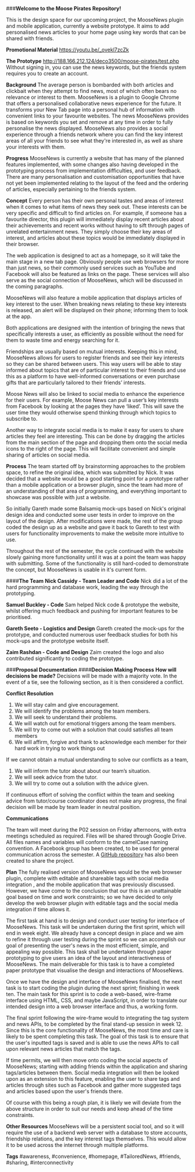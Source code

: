 ###**Welcome to the Moose Pirates Repository!**

This is the design space for our upcoming project, the MooseNews plugin and mobile application, currently a website prototype.
It aims to add personalised news articles to your home page using key words that can be shared with friends.

**Promotional Material**
https://youtu.be/_ovekl7zcZk

**The Prototype**
http://188.166.212.124/deco3500/moose-pirates/test.php
Without signing in, you can use the news keywords, but the friends system requires you to create an account.

**Background**
The average person is bombarded with both articles and clickbait when they attempt to find news, most of which often bears no relevance or interest to them. MooseNews is a plugin to Google Chrome that offers a personalised collaborative news experience for the future. It transforms your New Tab page into a personal hub of information with convenient links to your favourite websites. The news MooseNews provides is based on keywords you set and remove at any time in order to fully personalise the news displayed. MooseNews also provides a social experience through a friends network where you can find the key interest areas of all your friends to see what they're interested in, as well as share your interests with them.

**Progress**
MooseNews is currently a website that has many of the planned features implemented, with some changes also having developed in the prototyping process from implementation difficulties, and user feedback. There are many personalisation and customisation opportunities that have not yet been implemented relating to the layout of the feed and the ordering of articles, especially pertaining to the friends system.

**Concept**
Every person has their own personal tastes and areas of interest when it comes to what items of news they seek out. These interests can be very specific and difficult to find articles on. For example, if someone has a favourite director, this plugin will immediately display recent articles about their achievements and recent works without having to sift through pages of unrelated entertainment news. They simply choose their key areas of interest, and articles about these topics would be immediately displayed in their browser.

The web application is designed to act as a homepage, so it will take the main stage in a new tab page. Obviously people use web browsers for more than just news, so their commonly used services such as YouTube and Facebook will also be featured as links on the page. These services will also serve as the social connection of MooseNews, which will be discussed in the coming paragraphs.

MooseNews will also feature a mobile application that displays articles of key interest to the user. When breaking news relating to these key interests is released, an alert will be displayed on their phone; informing them to look at the app. 

Both applications are designed with the intention of bringing the news that specifically interests a user, as efficiently as possible without the need for them to waste time and energy searching for it.

Friendships are usually based on mutual interests. Keeping this in mind, MooseNews allows for users to register friends and see their key interests so they can be shared between users. This way users will be able to stay informed about topics that are of particular interest to their friends and use this as a platform to have well-informed conversations or even purchase gifts that are particularly tailored to their friends’ interests.  

Moose News will also be linked to social media to enhance the experience for their users. For example, Moose News can pull a user’s key interests from Facebook by looking at the pages they have ‘liked’. This will save the user time they would otherwise spend thinking through which topics to subscribe to.

Another way to integrate social media is to make it easy for users to share articles they feel are interesting. This can be done by dragging the articles from the main section of the page and dropping them onto the social media icons to the right of the page. This will facilitate convenient and simple sharing of articles on social media.

**Process**
The team started off by brainstorming approaches to the problem space, to refine the original idea, which was submitted by Nick. It was decided that a website would be a good starting point for a prototype rather than a mobile application or a browser plugin, since the team had more of an understanding of that area of programming, and everything important to showcase was possible with just a website. 

So initially Gareth made some Balsamiq mock-ups based on Nick's original design idea and conducted some user tests in order to improve on the layout of the design. After modifications were made, the rest of the group coded the design up as a website and gave it back to Gareth to test with users for functionality improvements to make the website more intuitive to use.

Throughout the rest of the semester, the cycle continued with the website slowly gaining more functionality until it was at a point the team was happy with submitting. Some of the functionality is still hard-coded to demonstrate the concept, but MooseNews is usable in it's current form.

####**The Team**
**Nick Cassidy - Team Leader and Code**
Nick did a lot of the hard programming and database work, leading the way through the prototyping.

**Samuel Buckley - Code**
Sam helped Nick code & prototype the website, whilst offering much feedback and pushing for important features to be prioritised.

**Gareth Seeto - Logistics and Design**
Gareth created the mock-ups for the prototype, and conducted numerous user feedback studies for both his mock-ups and the prototype website itself.

**Zaim Rashdan - Code and Design**
Zaim created the logo and also contributed significantly to coding the prototype.


###**Proposal Documentation**
####**Decision Making Process**
**How will decisions be made?**
Decisions will be made with a majority vote. In the event of a tie, see the following section, as it is then considered a conflict.

**Conflict Resolution**
 1. We will stay calm and give encouragement.
 2. We will identify the problems among the team members.
 3. We will seek to understand their problems.
 4. We will watch out for emotional triggers among the team members.
 5. We will try to come out with a solution that could satisfies all team members
 6. We will affirm, forgive and thank to acknowledge each member for their hard work in trying to work things out

If we cannot obtain a mutual understanding to solve our conflicts as a team, 
 1. We will inform the tutor about about our team’s situation.
 2. We will seek advice from the tutor.
 3. We will try to come out a solution with the advice given.

If continuous effort of solving the conflict within the team and seeking advice from tutor/course coordinator does not make any progress, the final decision will be made by team leader in neutral position.

**Communications**

The team will meet during the P02 session on Friday afternoons, with extra meetings scheduled as required.
Files will be shared through Google Drive. 
All files names and variables will conform to the camelCase naming convention.
A Facebook group has been created, to be used for general communication across the semester.
A [GitHub repository](https://github.com/deco3500/moose-pirates) has also been created to share the project.

**Plan**
The fully realised version of MooseNews would be the web browser plugin, complete with editable and shareable tags with social media integration , and the mobile application that was previously discussed. However, we have come to the conclusion that our this is an unattainable goal based on time and work constraints; so we have decided to only develop the web browser plugin with editable tags and the social media integration if time allows it.

The first task at hand is to design and conduct user testing for interface of MooseNews. This task will be undertaken during the first sprint, which will end in week eight. We already have a concept design in place and we aim to refine it through user testing during the sprint so we can accomplish our goal of presenting the user's news in the most efficient, simple, and appealing way possible. This task shall be undertaken through paper prototyping to give users an idea of the layout and interactiveness of MooseNews. The main deliverable for this task is to have a completed paper prototype that visualise the design and interactions of MooseNews.

Once we have the design and interface of MooseNews finalised, the next task is to start coding the plugin during the next sprint; finishing in week ten. The main task for this sprint is to code a web-based, wire-frame interface using HTML, CSS, and maybe JavaScript, in order to translate our intended design into a web browser interface and thus, a working form.

The final sprint following the wire-frame would to integrating the tag system and news APIs, to be completed by the final stand-up session in week 12. Since this is the core functionality of MooseNews, the most time and care is likely to be spent completing this task. The goal of this task is to ensure that the user's inputted tags is saved and is able to use the news APIs to call upon relevant news articles that match the tags.

If time permits, we will then move onto coding the social aspects of MooseNews; starting with adding friends within the application and sharing tags/articles between them. Social media integration will then be looked upon as an extension to this feature, enabling the user to share tags and articles through sites such as Facebook and gather more suggested tags and articles based upon the user's friends there.

Of course with this being a rough plan, it is likely we will deviate from the above structure in order to suit our needs and keep ahead of the time constraints.

**Other Resources**
MooseNews will be a persistent social tool, and so it will require the use of a backend web server with a database to store accounts, friendship relations, and the key interest tags themselves. This would allow it to be used across the internet through multiple platforms.

**Tags**
 #awareness, #convenience, #homepage, #TailoredNews, #friends, #sharing, #interconnectivity
